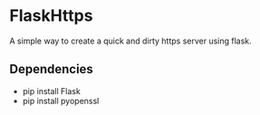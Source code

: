 # FlaskHttps

A simple way to create a quick and dirty https server using flask.



## Dependencies
- pip install Flask
- pip install pyopenssl
